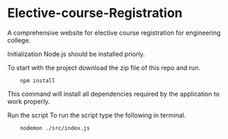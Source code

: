 # Elective-course-Registration
A comprehensive website for elective course registration for engineering college.

Initialization
Node.js should be installed priorly.

To start with the project download the zip file of this repo and run.

        npm install 
This command will install all dependencies required by the application to work properly.

Run the script
To run the script type the following in terminal.

        nodemon ./src/index.js
